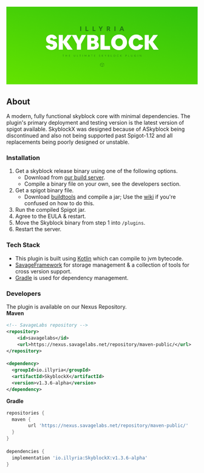 ![Logo](./SkyblockHeader.png)


## About
A modern, fully functional skyblock core with minimal dependencies. 
The plugin's primary deployment and testing version is the latest version of spigot available. SkyblockX was designed because of ASkyblock being discontinued and also not being supported past Spigot-1.12 and all replacements being poorly designed or unstable.


### Installation

1. Get a skyblock release binary using one of the following options.
   * Download from [our build server](https://dl.savagelabs.net).
   * Compile a binary file on your own, see the developers section.
2. Get a spigot binary file.
    * Download [buildtools](https://hub.spigotmc.org/jenkins/job/BuildTools/lastSuccessfulBuild/artifact/target/BuildTools.jar) and compile  a jar; Use the [wiki](https://www.spigotmc.org/wiki/buildtools/) if you're confused on how to do this.
3. Run the compiled Spigot jar.
4. Agree to the EULA & restart.
5. Move the Skyblock binary from step 1 into `/plugins`.
6. Restart the server.

### Tech Stack
* This plugin is built using [Kotlin](https://kotlinlang.org/) which can compile to jvm bytecode.
* [SavageFramework](https://github.com/illyria-io/SavageFramework) for storage management & a collection of tools for cross version support.
* [Gradle](https://gradle.org/) is used for dependency management.
 
### Developers

The plugin is available on our Nexus Repository.
<br/>
**Maven**
```xml
<!-- SavageLabs repository -->
<repository>
    <id>savagelabs</id>
    <url>https://nexus.savagelabs.net/repository/maven-public/</url>
</repository>

<dependency>
  <groupId>io.illyria</groupId>
  <artifactId>SkyblockX</artifactId>
  <version>v1.3.6-alpha</version>
</dependency>
```
**Gradle**
```groovy
repositories {
  maven {
        url 'https://nexus.savagelabs.net/repository/maven-public/'
  }
}

dependencies {
  implementation 'io.illyria:SkyblockX:v1.3.6-alpha'
}
```



